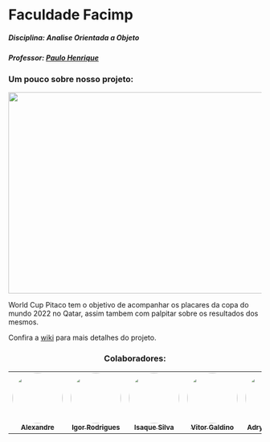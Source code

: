 # Faculdade Facimp

##### Disciplina: Analise Orientada a Objeto
##### Professor: [Paulo Henrique]([https://github.com](https://github.com/agenteph))

### Um pouco sobre nosso projeto:
<img src="https://jpimg.com.br/uploads/2021/10/fifa_divulga_o_logotipo_oficial_da_copa_do_mundo_de_2022_no_catar_0.jpg" width="600" height="400">

World Cup Pitaco tem o objetivo de acompanhar os placares da copa do mundo 2022 no Qatar, assim tambem com palpitar sobre os resultados dos mesmos.  



Confira a [wiki](https://github.com/Alssousa/World-Cup-Pitaco/wiki) para mais detalhes do projeto.


<h3 align="center"> Colaboradores:</h3>
 
<table align="center">
  <tr>
    <td align="center"><a href="https://github.com/Alssousa"><img style="border-radius: 50%;" src="https://avatars.githubusercontent.com/u/108706999?v=4" width="100px;" alt=""/><br /><sub><b>Alexandre </b></sub></a><br /></td>
   <td align="center"><a href="https://github.com/hygorr23"><img style="border-radius: 50%;" src="https://avatars.githubusercontent.com/u/65869986?v=4" width="100px;" alt=""/><br /><sub><b>Igor Rodrigues</b></sub></a><br /></td>
   <td align="center"><a href="https://github.com/isaquesil"><img style="border-radius: 50%;" src="https://avatars.githubusercontent.com/u/72052275?v=4" width="100px;" alt=""/><br /><sub><b>Isaque Silva</b></sub></a><br /></td>
   <td align="center"><a href="https://github.com/VDSG6"><img style="border-radius: 50%;" src="https://avatars.githubusercontent.com/u/84148798?v=4" width="100px;" alt=""/><br /><sub><b>Vitor Galdino</b></sub></a><br /></td>
   <td align="center"><a href="https://github.com/Adryan"><img style="border-radius: 50%;" src="https://avatars.githubusercontent.com/u/111914806?v=4" width="100px;" alt=""/><br /><sub><b>Adryan Nunes</b></sub></a><br /></td>
  </tr>
 
</table>
